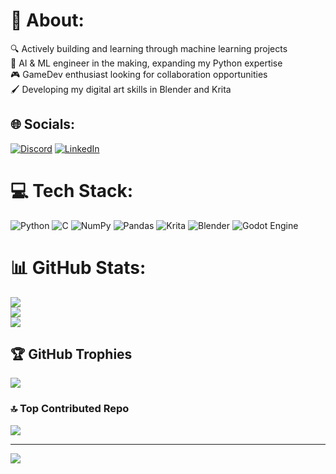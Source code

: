 # 👾 About:
🔍 Actively building and learning through machine learning projects<br>🤖 AI & ML engineer in the making, expanding my Python expertise<br>🎮 GameDev enthusiast looking for collaboration opportunities<br>🖌️ Developing my digital art skills in Blender and Krita


## 🌐 Socials:
[![Discord](https://img.shields.io/badge/Discord-%237289DA.svg?logo=discord&logoColor=white)](https://discord.gg/https://discord.gg/https://discord.gg/xhAmSFE8) [![LinkedIn](https://img.shields.io/badge/LinkedIn-%230077B5.svg?logo=linkedin&logoColor=white)](https://linkedin.com/in/https://linkedin.com/in/siddharth-t-baba112aa) 

# 💻 Tech Stack:
![Python](https://img.shields.io/badge/python-3670A0?style=for-the-badge&logo=python&logoColor=ffdd54) ![C](https://img.shields.io/badge/c-%2300599C.svg?style=for-the-badge&logo=c&logoColor=white) ![NumPy](https://img.shields.io/badge/numpy-%23013243.svg?style=for-the-badge&logo=numpy&logoColor=white) ![Pandas](https://img.shields.io/badge/pandas-%23150458.svg?style=for-the-badge&logo=pandas&logoColor=white) ![Krita](https://img.shields.io/badge/Krita-203759?style=for-the-badge&logo=krita&logoColor=EEF37B) ![Blender](https://img.shields.io/badge/blender-%23F5792A.svg?style=for-the-badge&logo=blender&logoColor=white) ![Godot Engine](https://img.shields.io/badge/GODOT-%23FFFFFF.svg?style=for-the-badge&logo=godot-engine)
# 📊 GitHub Stats:
![](https://github-readme-stats.vercel.app/api?username=Drackko&theme=dark&hide_border=false&include_all_commits=true&count_private=true)<br/>
![](https://github-readme-streak-stats.herokuapp.com/?user=Drackko&theme=dark&hide_border=false)<br/>
![](https://github-readme-stats.vercel.app/api/top-langs/?username=Drackko&theme=dark&hide_border=false&include_all_commits=true&count_private=true&layout=compact)

## 🏆 GitHub Trophies
![](https://github-profile-trophy.vercel.app/?username=Drackko&theme=radical&no-frame=false&no-bg=true&margin-w=4)

### 🔝 Top Contributed Repo
![](https://github-contributor-stats.vercel.app/api?username=Drackko&limit=5&theme=dark&combine_all_yearly_contributions=true)

---
[![](https://visitcount.itsvg.in/api?id=Drackko&icon=0&color=0)](https://visitcount.itsvg.in)

<!-- Proudly created with GPRM ( https://gprm.itsvg.in ) -->
